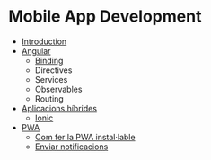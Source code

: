 # Mobile App Development

* [Introduction](README.md)
* [Angular](angular.md)
  * [Binding](angular/binding.md)
  * Directives
  * Services
  * Observables
  * Routing
* [Aplicacions híbrides](aplicacions-hibrides.md)
  * [Ionic](aplicacions-hibrides/ionic.md)
* [PWA](pwa.md)
  * [Com fer la PWA instal·lable](chapter1.md)
  * [Enviar notificacions](notificacions-push.md)


